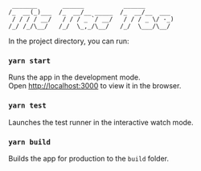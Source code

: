```
 _______       ______           ______        
/_  __(_)___  /_  __/__ _____  /_  __/__  ___ 
 / / / / __/   / / / _ `/ __/   / / / _ \/ -_)
/_/ /_/\__/   /_/  \_,_/\__/   /_/  \___/\__/ 
```

In the project directory, you can run:

### `yarn start`

Runs the app in the development mode.<br>
Open [http://localhost:3000](http://localhost:3000) to view it in the browser.

### `yarn test`

Launches the test runner in the interactive watch mode.

### `yarn build`

Builds the app for production to the `build` folder. <br />
